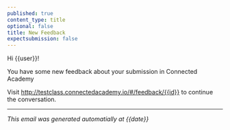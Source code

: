```yaml
---
published: true
content_type: title
optional: false
title: New Feedback
expectsubmission: false
---
```

Hi {{user}}!

You have some new feedback about your submission in Connected Academy

Visit http://testclass.connectedacademy.io/#/feedback/{{id}} to continue the conversation.

----
_This email was generated automatially at {{date}}_
